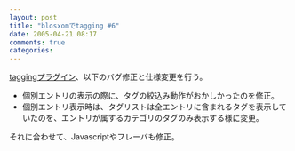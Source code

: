 ```yaml
---
layout: post
title: "blosxomでtagging #6"
date: 2005-04-21 08:17
comments: true
categories: 
---
```

<p class="entryBody">
<a href="/archives/tagging">taggingプラグイン</a>、以下のバグ修正と仕様変更を行う。
</p>

<ul class="entryBody">
<li>個別エントリの表示の際に、タグの絞込み動作がおかしかったのを修正。</li>
<li>個別エントリ表示時は、タグリストは全エントリに含まれるタグを表示していたのを、エントリが属するカテゴリのタグのみ表示する様に変更。</li>
</ul>

<p class="entryBody">
それに合わせて、Javascriptやフレーバも修正。
</p>